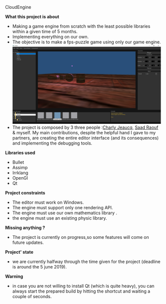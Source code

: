 CloudEngine

__What this project is about__
- Making a game engine from scratch with the least possible libraries within a given time of 5 months.
- Implementing everything on our own.
- The objective is to make a fps-puzzle game using only our game engine.
![alt text](https://github.com/Wdewaele/GameEngine/blob/master/Screenshot/Editor_default.PNG)
- The project is composed by 3 three people :[Charly Jeaucq](https://github.com/CJeauc), [Saad Raouf](https://github.com/Synyproxy) &       myself. My main contributions, despite the helpful hand I gave to my partners, are creating the entire editor interface (and its           consequences) and implementing the debugging tools.

__Libraries used__
- Bullet
- Assimp
- Irrklang
- OpenGl
- Qt

__Project constraints__
- The editor must work on Windows.
- The engine must support only one rendering API. 
- The engine must use our own mathematics library .
- the engine must use an existing physic library.

__Missing anything ?__
- The project is currently on progress,so some features will come on future updates.

__Project' state__
- we are currently halfway through the time given for the project (deadline is around the 5 june 2019).

__Warning__
- in case you are not willing to install Qt (which is quite heavy), you can always start the prepared build by hitting the shortcut and waiting a couple of seconds. 
